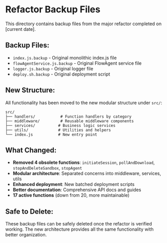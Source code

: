 # Refactor Backup Files

This directory contains backup files from the major refactor completed on [current date].

## Backup Files:
- `index.js.backup` - Original monolithic index.js file
- `flowAgentService.js.backup` - Original FlowAgent service file
- `logger.js.backup` - Original logger file
- `deploy.sh.backup` - Original deployment script

## New Structure:
All functionality has been moved to the new modular structure under `src/`:

```
src/
├── handlers/           # Function handlers by category
├── middleware/         # Reusable middleware components  
├── services/          # Business logic services
├── utils/             # Utilities and helpers
└── index.js           # New entry point
```

## What Changed:
- **Removed 4 obsolete functions**: `initiateSession`, `pollAndDownload`, `stopAndDeleteSandbox`, `stopAgent`
- **Modular architecture**: Separated concerns into middleware, services, utils
- **Enhanced deployment**: New batched deployment scripts
- **Better documentation**: Comprehensive API docs and guides
- **17 active functions** (down from 20, more maintainable)

## Safe to Delete:
These backup files can be safely deleted once the refactor is verified working.
The new architecture provides all the same functionality with better organization.